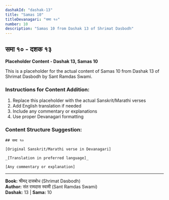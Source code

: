```yaml
---
dashakId: "dashak-13"
title: "Samas 10"
titleDevanagari: "समा १०"
number: 10
description: "Samas 10 from Dashak 13 of Shrimat Dasbodh"
---
```


## समा १० - दशक १३

<!-- TODO: Add the actual Sanskrit/Marathi content here -->

**Placeholder Content - Dashak 13, Samas 10**

This is a placeholder for the actual content of Samas 10 from Dashak 13 of Shrimat Dasbodh by Sant Ramdas Swami.

### Instructions for Content Addition:
1. Replace this placeholder with the actual Sanskrit/Marathi verses
2. Add English translation if needed
3. Include any commentary or explanations
4. Use proper Devanagari formatting

### Content Structure Suggestion:
```
## समा १०

[Original Sanskrit/Marathi verse in Devanagari]

_[Translation in preferred language]_

[Any commentary or explanation]
```

---
**Book:** श्रीमद् दासबोध (Shrimat Dasbodh)  
**Author:** संत रामदास स्वामी (Sant Ramdas Swami)  
**Dashak:** 13 | **Sama:** 10
